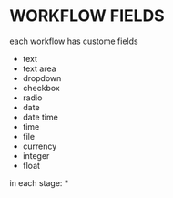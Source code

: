 # WORKFLOW FIELDS
each workflow has custome fields
* text
* text area
* dropdown
* checkbox
* radio
* date
* date time
* time
* file
* currency
* integer
* float

in each stage:
* 